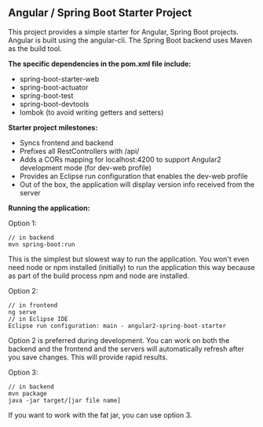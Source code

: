 Angular / Spring Boot Starter Project
--------------------------------------

This project provides a simple starter for Angular, Spring Boot projects.  Angular is built using the angular-cli.  The Spring Boot backend uses Maven as the build tool.  

**The specific dependencies in the pom.xml file include:**

 - spring-boot-starter-web
 - spring-boot-actuator
 - spring-boot-test
 - spring-boot-devtools
 - lombok (to avoid writing getters and setters)

**Starter project milestones:**

 - Syncs frontend and backend
 - Prefixes all RestControllers with /api/
 - Adds a CORs mapping for localhost:4200 to support Angular2 development mode (for dev-web profile)
 - Provides an Eclipse run configuration that enables the dev-web profile
 - Out of the box, the application will display version info received from the server

**Running the application:**

Option 1:

	// in backend
    mvn spring-boot:run

This is the simplest but slowest way to run the application.  You won't even need node or npm installed (initially) to run the application this way because as part of the build process npm and node are installed. 

Option 2:

	// in frontend
    ng serve
    // in Eclipse IDE
    Eclipse run configuration: main - angular2-spring-boot-starter

Option 2 is preferred during development.  You can work on both the backend and the  frontend and the servers will automatically refresh after you save changes.  This will provide rapid results.

Option 3:

    // in backend
    mvn package
    java -jar target/[jar file name]

If you want to work with the fat jar, you can use option 3.

